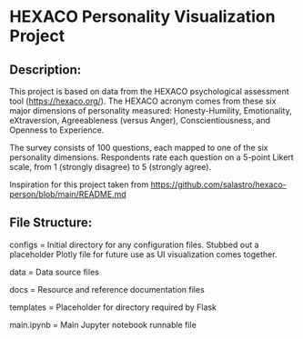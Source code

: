 # HEXACO Personality Visualization Project

## Description:

This project is based on data from the HEXACO psychological assessment tool (https://hexaco.org/). The HEXACO acronym comes from these six major dimensions of personality measured: Honesty-Humility, Emotionality, eXtraversion, Agreeableness (versus Anger), Conscientiousness, and Openness to Experience.

The survey consists of 100 questions, each mapped to one of the six personality dimensions. Respondents rate each question on a 5-point Likert scale, from 1 (strongly disagree) to 5 (strongly agree).

Inspiration for this project taken from https://github.com/salastro/hexaco-person/blob/main/README.md

## File Structure:

configs = Initial directory for any configuration files. Stubbed out a placeholder Plotly file for future use as UI visualization comes together.

data = Data source files

docs = Resource and reference documentation files

templates = Placeholder for directory required by Flask

main.ipynb = Main Jupyter notebook runnable file

<!-- TODO: ESA - update README at the end of coding -->
<!-- Review this for structural finessing: https://docs.python-guide.org/writing/structure/ -->
